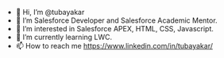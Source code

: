 - 👋 Hi, I’m @tubayakar
- 💞️ I’m Salesforce Developer and Salesforce Academic Mentor.
- 👀 I’m interested in Salesforce APEX, HTML, CSS, Javascript.
- 🌱 I’m currently learning LWC.
- 📫 How to reach me https://www.linkedin.com/in/tubayakar/


